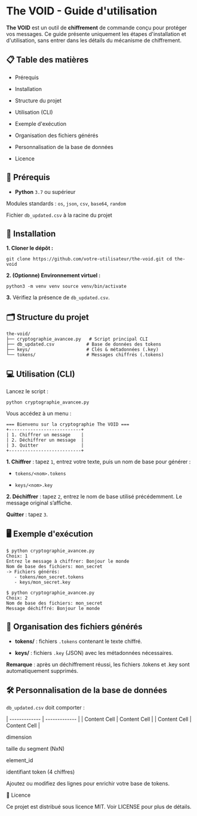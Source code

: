 # The VOID - Guide d'utilisation
**The VOID** est un outil de **chiffrement** de commande conçu pour protéger vos messages. Ce guide présente uniquement les étapes d'installation et d'utilisation, sans entrer dans les détails du mécanisme de chiffrement.

## 📋 Table des matières

- Prérequis

- Installation

- Structure du projet

- Utilisation (CLI)

- Exemple d'exécution

- Organisation des fichiers générés

- Personnalisation de la base de données

- Licence

## 🔧 Prérequis

- **Python** `3.7` ou supérieur

Modules standards : `os`, `json`, `csv`, `base64`, `random`

Fichier `db_updated.csv` à la racine du projet

## 🚀 Installation

**1. Cloner le dépôt :**

`git clone https://github.com/votre-utilisateur/the-void.git
cd the-void`

**2. (Optionne) Environnement virtuel :**

`python3 -m venv venv
source venv/bin/activate`

**3.** Vérifiez la présence de `db_updated.csv`.

## 🗂 Structure du projet
```
the-void/
├── cryptographie_avancee.py   # Script principal CLI
├── db_updated.csv            # Base de données des tokens
├── keys/                     # Clés & métadonnées (.key)
└── tokens/                   # Messages chiffrés (.tokens)
```
## 💻 Utilisation (CLI)

Lancez le script :

`python cryptographie_avancee.py`

Vous accédez à un menu :

```
=== Bienvenu sur la cryptographie The VOID ===
+---------------------------+
| 1. Chiffrer un message    |
| 2. Déchiffrer un message  |
| 3. Quitter                |
+---------------------------+
```

**1. Chiffrer** : tapez `1`, entrez votre texte, puis un nom de base pour générer :

- `tokens/<nom>.tokens`

- `keys/<nom>.key`

**2. Déchiffrer** : tapez `2`, entrez le nom de base utilisé précédemment. Le message original s’affiche.

**Quitter** : tapez `3`.

## 🖥 Exemple d'exécution

```
$ python cryptographie_avancee.py
Choix: 1
Entrez le message à chiffrer: Bonjour le monde
Nom de base des fichiers: mon_secret
-> Fichiers générés:
   - tokens/mon_secret.tokens
   - keys/mon_secret.key

$ python cryptographie_avancee.py
Choix: 2
Nom de base des fichiers: mon_secret
Message déchiffré: Bonjour le monde
```

## 📂 Organisation des fichiers générés

- **tokens/** : fichiers `.tokens` contenant le texte chiffré.

- **keys/** : fichiers `.key` (JSON) avec les métadonnées nécessaires.

**Remarque** : après un déchiffrement réussi, les fichiers .tokens et .key sont automatiquement supprimés.

## 🛠 Personnalisation de la base de données

`db_updated.csv` doit comporter :

| ------------- | ------------- |
| Content Cell  | Content Cell  |
| Content Cell  | Content Cell  |

dimension

taille du segment (NxN)

element_id

identifiant token (4 chiffres)

Ajoutez ou modifiez des lignes pour enrichir votre base de tokens.

📜 Licence

Ce projet est distribué sous licence MIT. Voir LICENSE pour plus de détails.

